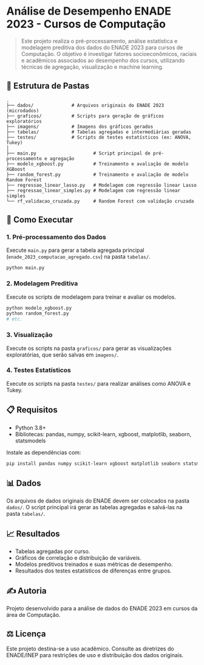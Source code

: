 # Análise de Desempenho ENADE 2023 - Cursos de Computação

> Este projeto realiza o pré-processamento, análise estatística e modelagem preditiva dos dados do ENADE 2023 para cursos de Computação. O objetivo é investigar fatores socioeconômicos, raciais e acadêmicos associados ao desempenho dos cursos, utilizando técnicas de agregação, visualização e machine learning.

## 📂 Estrutura de Pastas

```
.
├── dados/              # Arquivos originais do ENADE 2023 (microdados)
├── graficos/           # Scripts para geração de gráficos exploratórios
├── imagens/            # Imagens dos gráficos gerados
├── tabelas/            # Tabelas agregadas e intermediárias geradas
├── testes/             # Scripts de testes estatísticos (ex: ANOVA, Tukey)
│
├── main.py                     # Script principal de pré-processamento e agregação
├── modelo_xgboost.py           # Treinamento e avaliação de modelo XGBoost
├── random_forest.py            # Treinamento e avaliação de modelo Random Forest
├── regressao_linear_lasso.py   # Modelagem com regressão linear Lasso
├── regressao_linear_simples.py # Modelagem com regressão linear simples
└── rf_validacao_cruzada.py     # Random Forest com validação cruzada
```

## 🚀 Como Executar

### 1\. Pré-processamento dos Dados

Execute `main.py` para gerar a tabela agregada principal (`enade_2023_computacao_agregado.csv`) na pasta `tabelas/`.

```bash
python main.py
```

### 2\. Modelagem Preditiva

Execute os scripts de modelagem para treinar e avaliar os modelos.

```bash
python modelo_xgboost.py
python random_forest.py
# etc.
```

### 3\. Visualização

Execute os scripts na pasta `graficos/` para gerar as visualizações exploratórias, que serão salvas em `imagens/`.

### 4\. Testes Estatísticos

Execute os scripts na pasta `testes/` para realizar análises como ANOVA e Tukey.

## 📋 Requisitos

  * Python 3.8+
  * Bibliotecas: pandas, numpy, scikit-learn, xgboost, matplotlib, seaborn, statsmodels

Instale as dependências com:

```bash
pip install pandas numpy scikit-learn xgboost matplotlib seaborn statsmodels
```

## 📊 Dados

Os arquivos de dados originais do ENADE devem ser colocados na pasta `dados/`. O script principal irá gerar as tabelas agregadas e salvá-las na pasta `tabelas/`.

## 📈 Resultados

  * Tabelas agregadas por curso.
  * Gráficos de correlação e distribuição de variáveis.
  * Modelos preditivos treinados e suas métricas de desempenho.
  * Resultados dos testes estatísticos de diferenças entre grupos.

## ✍️ Autoria

Projeto desenvolvido para a análise de dados do ENADE 2023 em cursos da área de Computação.

## ⚖️ Licença

Este projeto destina-se a uso acadêmico. Consulte as diretrizes do ENADE/INEP para restrições de uso e distribuição dos dados originais.
